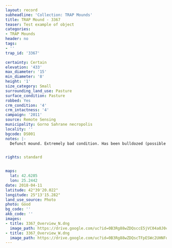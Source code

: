 ```yaml
---
layout: record
subheadline: 'Collection: TRAP Mounds'
title: TRAP Mound - 3367
teaser: Test example of object
categories:
- TRAP Mounds
header: no
tags:
- ''
trap_id: '3367'

certainty: Certain
elevation: '433'
max_diameter: '15'
min_diameter: '8'
height: '1'
size_category: Small
surrounding_land_use: Pasture
surface_condition: Pasture
robbed: Yes
crm_condition: '4'
crm_intactness: '4'
campaign: '2011'
source: Remote Sensing
municipality: Gorno Sahrane necropolis
locality: ''
bgcode: DS001
notes: |-
  Defunct mound. Extremely bad condition. Has been bulldozed (possible excavation work).


rights: standard


maps:
  lat: 42.6285
  lon: 25.2442
date: 2018-04-11
latitude: 42°39'20.022"
longitude: 25°13'15.282"
land_use_source: Photo
photo: Good
bg_code: ''
akb_code: ''
images:
- title: 3367_Overview_N.dng
  image_path: https://drive.google.com/uc?id=0B3Rg88wZDQsccE5jVC04a0J0cXc
- title: 3367_Overview_W.dng
  image_path: https://drive.google.com/uc?id=0B3Rg88wZDQscTFpESWc2UHNFdmM
---
```

